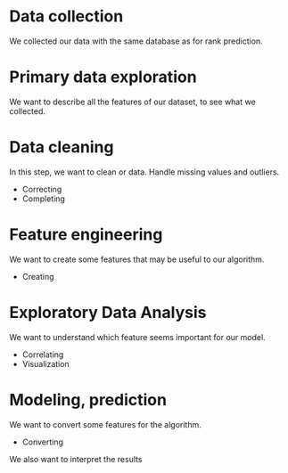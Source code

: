 # Data collection

We collected our data with the same database as for rank prediction.

# Primary data exploration

We want to describe all the features of our dataset, to see what we collected.

# Data cleaning

In this step, we want to clean or data. Handle missing values and outliers.

- Correcting
- Completing

# Feature engineering

We want to create some features that may be useful to our algorithm.

- Creating

# Exploratory Data Analysis

We want to understand which feature seems important for our model.

- Correlating
- Visualization

# Modeling, prediction

We want to convert some features for the algorithm.

- Converting

We also want to interpret the results